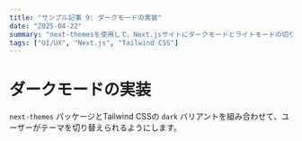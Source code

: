 ```yaml
---
title: "サンプル記事 9: ダークモードの実装"
date: "2025-04-22"
summary: "next-themesを使用して、Next.jsサイトにダークモードとライトモードの切り替え機能を実装します。"
tags: ["UI/UX", "Next.js", "Tailwind CSS"]
---
```


# ダークモードの実装

`next-themes` パッケージとTailwind CSSの `dark` バリアントを組み合わせて、ユーザーがテーマを切り替えられるようにします。 